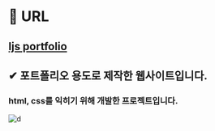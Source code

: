 # 🔗 URL
## [ljs portfolio](https://ljs-site.netlify.app)

## ✔ 포트폴리오 용도로 제작한 웹사이트입니다.
### html, css를 익히기 위해 개발한 프로젝트입니다.
![d](https://user-images.githubusercontent.com/103590863/171799161-1c7ca0ae-7646-4d1e-a061-376415eb19fa.png)
